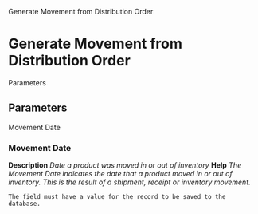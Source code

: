 
Generate Movement from Distribution Order
# Generate Movement from Distribution Order



Parameters
## Parameters


Movement Date
### Movement Date

**Description**
 *Date a product was moved in or out of inventory*
**Help**
 *The Movement Date indicates the date that a product moved in or out of inventory.  This is the result of a shipment, receipt or inventory movement.*

```
The field must have a value for the record to be saved to the database.
```